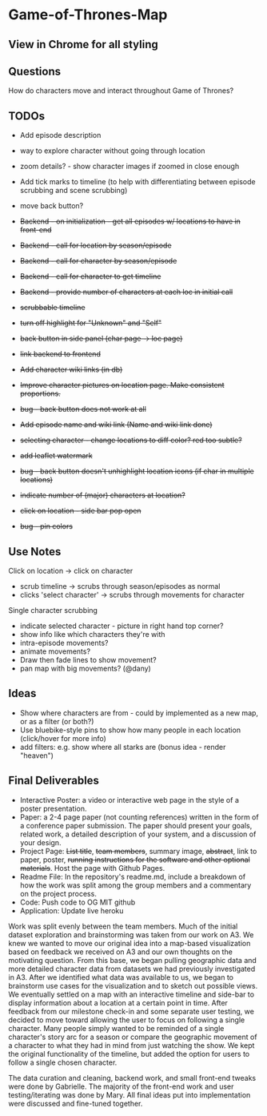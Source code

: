 # Game-of-Thrones-Map

## View in Chrome for all styling

## Questions
How do characters move and interact throughout Game of Thrones?

## TODOs
- Add episode description
- way to explore character without going through location
- zoom details? - show character images if zoomed in close enough
- Add tick marks to timeline (to help with differentiating between episode scrubbing and scene scrubbing)
- move back button?

- ~~Backend - on initialization - get all episodes w/ locations to have in front-end~~
- ~~Backend - call for location by season/episode~~
- ~~Backend - call for character by season/episode~~
- ~~Backend - call for character to get timeline~~
- ~~Backend - provide number of characters at each loc in initial call~~
- ~~scrubbable timeline~~
- ~~turn off highlight for "Unknown" and "Self"~~
- ~~back button in side panel (char page -> loc page)~~
- ~~link backend to frontend~~
- ~~Add character wiki links (in db)~~
- ~~Improve character pictures on location page. Make consistent proportions.~~
- ~~bug - back button does not work at all~~
- ~~Add episode name and wiki link (Name and wiki link done)~~
- ~~selecting character - change locations to diff color? red too subtle?~~
- ~~add leaflet watermark~~
- ~~bug - back button doesn't unhighlight location icons (if char in multiple locations)~~
- ~~indicate number of (major) characters at location?~~
- ~~click on location - side bar pop open~~
- ~~bug - pin colors~~

## Use Notes
Click on location -> click on character
- scrub timeline -> scrubs through season/episodes as normal
- clicks 'select character' -> scrubs through movements for character

Single character scrubbing
- indicate selected character - picture in right hand top corner?
- show info like which characters they're with
- intra-episode movements?
- animate movements?
- Draw then fade lines to show movement?
- pan map with big movements? (@dany)

## Ideas
- Show where characters are from - could by implemented as a new map, or as a filter (or both?)
- Use bluebike-style pins to show how many people in each location (click/hover for more info)
- add filters: e.g. show where all starks are (bonus idea - render "heaven")


## Final Deliverables
- Interactive Poster: a video or interactive web page in the style of a poster presentation.
- Paper: a 2-4 page paper (not counting references) written in the form of a conference paper submission. The paper should present your goals, related work, a detailed description of your system, and a discussion of your design.
- Project Page: ~~List title~~, ~~team members~~, summary image, ~~abstract~~, link to paper, poster, ~~running instructions for the software and other optional materials~~. Host the page with Github Pages.
- Readme File: In the repository's readme.md, include a breakdown of how the work was split among the group members and a commentary on the project process.
- Code: Push code to OG MIT github
- Application: Update live heroku


Work was split evenly between the team members. Much of the initial dataset exploration and brainstorming was taken from our work on A3. We knew we wanted to move our original idea into a map-based visualization based on feedback we received on A3 and our own thoughts on the motivating question. From this base, we began pulling geographic data and more detailed character data from datasets we had previously investigated in A3. After we identified what data was available to us, we began to brainstorm use cases for the visualization and to sketch out possible views. We eventually settled on a map with an interactive timeline and side-bar to display information about a location at a certain point in time. After feedback from our milestone check-in and some separate user testing, we decided to move toward allowing the user to focus on following a single character. Many people simply wanted to be reminded of a single character's story arc for a season or compare the geographic movement of a character to what they had in mind from just watching the show. We kept the original functionality of the timeline, but added the option for users to follow a single chosen character.


The data curation and cleaning, backend work, and small front-end tweaks were done by Gabrielle. The majority of the front-end work and user testing/iterating was done by Mary. All final ideas put into implementation were discussed and fine-tuned together.
